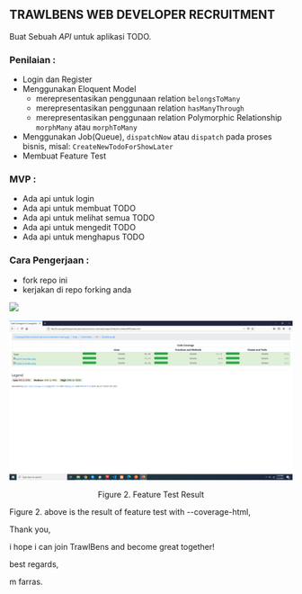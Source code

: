 TRAWLBENS WEB DEVELOPER RECRUITMENT
---
Buat Sebuah *API* untuk aplikasi TODO. <br>

### Penilaian :
- Login dan Register
- Menggunakan Eloquent Model
    - merepresentasikan penggunaan relation `belongsToMany`
    - merepresentasikan penggunaan relation `hasManyThrough`
    - merepresentasikan penggunaan relation Polymorphic Relationship `morphMany` atau `morphToMany`
- Menggunakan Job(Queue), `dispatchNow` atau `dispatch` pada proses bisnis, misal: `CreateNewTodoForShowLater`
- Membuat Feature Test

### MVP : 
- Ada api untuk login
- Ada api untuk membuat TODO
- Ada api untuk melihat semua TODO 
- Ada api untuk mengedit TODO 
- Ada api untuk menghapus TODO

### Cara Pengerjaan : 
- fork repo ini
- kerjakan di repo forking anda

![](https://media.giphy.com/media/ieUnS3iEokPahZAZj6/giphy.gif) 

![Feature Test Result](https://raw.githubusercontent.com/farrasmuttaqin/recruitments/main/public/feature_test_result.png)
<p align="center">Figure 2. Feature Test Result</p>

Figure 2. above is the result of feature test with --coverage-html, 

Thank you,

i hope i can join TrawlBens and become great together!

best regards,

m farras.